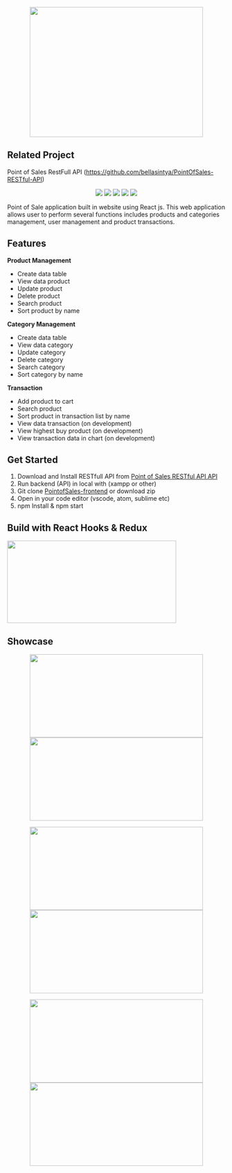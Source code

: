 <p align="center">
  <img width="400" height="300" src="https://user-images.githubusercontent.com/52004575/71775975-da88a700-2fbb-11ea-935e-188d537e70b2.png">
</p>

## Related Project

Point of Sales RestFull API (https://github.com/bellasintya/PointOfSales-RESTful-API)

<p align="center">
<img src="https://img.shields.io/badge/react-16.10.2-blue">
<img src="https://img.shields.io/badge/axios-0.19.0-brightgreen">
<img src="https://img.shields.io/badge/react_dom-16.10.2-yellow">
<img src="https://img.shields.io/badge/antd-3.26.0-purple">
<img src="https://img.shields.io/badge/react_redux-7.1.1-orange">
</p>

Point of Sale application built in website using React js. This web application allows user to perform several functions includes products and categories management, user management and product transactions.

## Features
<b> Product Management </b>
 - Create data table 
 - View data product
 - Update product
 - Delete product
 - Search product
 - Sort product by name
 
<b> Category Management </b>
 - Create data table 
 - View data category
 - Update category
 - Delete category
 - Search category
 - Sort category by name
 
<b> Transaction </b>
- Add product to cart  
- Search product
- Sort product in transaction list by name
- View data transaction (on development)
- View highest buy product (on development)
- View transaction data in chart (on development) 

## Get Started

 1. Download and Install RESTfull API from [Point of Sales RESTful API API](https://github.com/nithahuwaida/MaemSek-RESTful-API--withORMSequelize)
 2. Run backend (API) in local with (xampp or other)
 3. Git clone [PointofSales-frontend](https://github.com/bellasintya/PointofSales-frontend) or download zip
 4. Open in your code editor (vscode, atom, sublime etc)
 5. npm Install & npm start

## Build with React Hooks & Redux

 <img width="390" height="190" src="https://miro.medium.com/max/966/1*jYy3Hc1qmQL9gpYF5rI3Sg.png">

## Showcase
<p align="center">
<img width="400" height="192" src="https://user-images.githubusercontent.com/52004575/71775984-e8d6c300-2fbb-11ea-9071-89db51cb937e.PNG">    <img width="400" height="192" src="https://user-images.githubusercontent.com/52004575/71775981-e83e2c80-2fbb-11ea-930b-6f4127eecbc2.PNG">
</p>
<p align="center">
<img width="400" height="192" src="https://user-images.githubusercontent.com/52004575/71775983-e8d6c300-2fbb-11ea-9a7d-e3fdfa26e3d1.PNG">    <img width="400" height="192" src="https://user-images.githubusercontent.com/52004575/71775979-e83e2c80-2fbb-11ea-896c-528fcf1cac62.PNG">
</p>
<p align="center">
<img width="400" height="192" src="https://user-images.githubusercontent.com/52004575/71775980-e83e2c80-2fbb-11ea-95be-25b86db04a0d.PNG">    <img width="400" height="192" src="https://user-images.githubusercontent.com/52004575/71775978-e7a59600-2fbb-11ea-8c8e-d549cb686056.PNG">
</p>